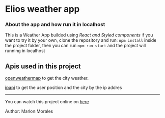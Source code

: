 # Elios weather app
### About the app and how run it in localhost 
This is a Weather App builded using *React and Styled components* if you want to try it by your own, clone the repository and run:
```npm install``` inside the project folder, then you can run ```npm run start``` and the project will running in localhost 

## Apis used in this project

[openweathermap](https://openweathermap.org/) to get the city weather.

[ipapi](https://ipapi.co/) to get the user position and the city by the ip addres 

___

You can watch this project online on [here](https://eliosweather.netlify.app/)

Author: Marlon Morales
